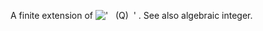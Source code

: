 A finite extension of
!['   (Q)  '](../dictionary/equation_images/20227.1..png) . See also
algebraic integer.

